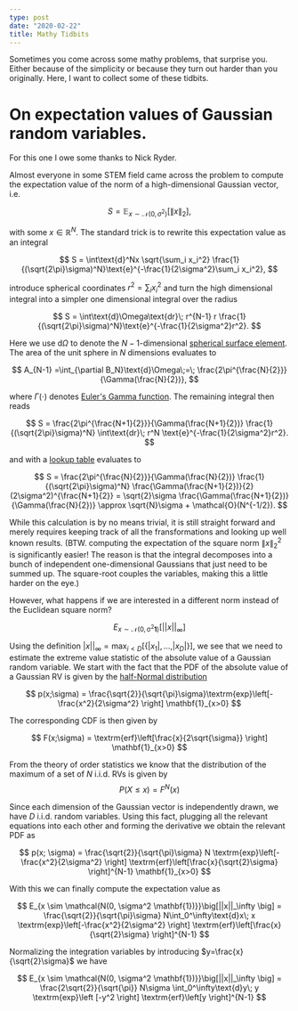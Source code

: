 ```yaml
---
type: post
date: "2020-02-22"
title: Mathy Tidbits
---
```


Sometimes you come across some mathy problems, that surprise you. Either because of the simplicity or because they turn out harder than you originally. Here, I want to collect some of these tidbits.

# On expectation values of Gaussian random variables.
For this one I owe some thanks to Nick Ryder.

Almost everyone in some STEM field came across the problem to compute the expectation value of the norm of a high-dimensional Gaussian vector, i.e.

$$
S = \mathbb{E}_{x\sim \mathcal{N}(0, \sigma^2)}\left[\|x\|_2 \right],
$$

with some $x\in \mathbb{R}^N$. The standard trick is to rewrite this expectation value as an integral

$$
S = \int\text{d}^Nx \sqrt{\sum_i x_i^2} \frac{1}{(\sqrt{2\pi}\sigma)^N}\text{e}^{-\frac{1}{2\sigma^2}\sum_i x_i^2},
$$

introduce spherical coordinates $r^2 = \sum_i x_i^2$ and turn the high dimensional integral into a simpler one dimensional integral over the radius

$$
S = \int\text{d}\Omega\text{dr}\; r^{N-1} r \frac{1}{(\sqrt{2\pi}\sigma)^N}\text{e}^{-\frac{1}{2\sigma^2}r^2}.
$$

Here we use $\text{d}\Omega$ to denote the $N-1$-dimensional [spherical surface element](https://en.wikipedia.org/wiki/N-sphere). The area of the unit sphere in $N$ dimensions evaluates to

$$
A_{N-1} =\int_{\partial B_N}\text{d}\Omega\;=\; \frac{2\pi^{\frac{N}{2}}}{\Gamma(\frac{N}{2})},
$$

where $\Gamma(\cdot)$ denotes [Euler's Gamma function](https://en.wikipedia.org/wiki/Gamma_function). The remaining integral then reads

$$
S = \frac{2\pi^{\frac{N+1}{2}}}{\Gamma(\frac{N+1}{2})} \frac{1}{(\sqrt{2\pi}\sigma)^N} \int\text{dr}\; r^N \text{e}^{-\frac{1}{2\sigma^2}r^2}.
$$

and with a [lookup table](https://en.wikipedia.org/wiki/Gaussian_integral) evaluates to 

$$
S = \frac{2\pi^{\frac{N}{2}}}{\Gamma(\frac{N}{2})} \frac{1}{(\sqrt{2\pi}\sigma)^N} \frac{\Gamma(\frac{N+1}{2})}{2}(2\sigma^2)^{\frac{N+1}{2}} = \sqrt{2}\sigma \frac{\Gamma(\frac{N+1}{2})}{\Gamma(\frac{N}{2})} \approx \sqrt{N}\sigma + \mathcal{O}(N^{-1/2}).
$$

While this calculation is by no means trivial, it is still straight forward and merely requires keeping track of all the fransformations and looking up well known results. (BTW. computing the expectation of the square norm $\|x\|_2^2$ is significantly easier! The reason is that the integral decomposes into a bunch of independent one-dimensional Gaussians that just need to be summed up. The square-root couples the variables, making this a little harder on the eye.)

However, what happens if we are interested in a different norm instead of the Euclidean square norm? 

$$
E_{x \sim \mathcal{N(0, \sigma^2 \mathbf{1})}}\big[||x||_\infty \big]
$$

Using the definition $|x||_\infty = \max_{i<D}\big[\{|x_1|, \dots,|x_D| \}\big]$, we see that we need to estimate the extreme value statistic of the absolute value of a Gaussian random variable. We start with the fact that the PDF of the absolute value of a Gaussian RV is given by the [half-Normal distribution](https://en.wikipedia.org/wiki/Half-normal_distribution)

$$
p(x;\sigma) = \frac{\sqrt{2}}{\sqrt{\pi}\sigma}\textrm{exp}\left[-\frac{x^2}{2\sigma^2} \right] \mathbf{1}_{x>0}
$$

The corresponding CDF is then given by

$$
F(x;\sigma) = \textrm{erf}\left[\frac{x}{2\sqrt{\sigma}} \right] \mathbf{1}_{x>0}
$$

From the theory of order statistics we know that the distribution of the maximum of a set of $N$ i.i.d. RVs is given by
$$
P(X \leq x) = F^N(x)
$$

Since each dimension of the Gaussian vector is independently drawn, we have $D$ i.i.d. random variables. Using this fact, plugging all the relevant equations into each other and forming the derivative we obtain the relevant PDF as

$$
p(x; \sigma) = \frac{\sqrt{2}}{\sqrt{\pi}\sigma} N \textrm{exp}\left[-\frac{x^2}{2\sigma^2} \right] \textrm{erf}\left[\frac{x}{\sqrt{2}\sigma} \right]^{N-1} \mathbf{1}_{x>0}
$$

With this we can finally compute the expectation value as 

$$
E_{x \sim \mathcal{N(0, \sigma^2 \mathbf{1})}}\big[||x||_\infty \big] = \frac{\sqrt{2}}{\sqrt{\pi}\sigma} N\int_0^\infty\text{d}x\; x \textrm{exp}\left[-\frac{x^2}{2\sigma^2} \right] \textrm{erf}\left[\frac{x}{\sqrt{2}\sigma} \right]^{N-1}
$$

Normalizing the integration variables by introducing $y=\frac{x}{\sqrt{2}\sigma}$ we have

$$
E_{x \sim \mathcal{N(0, \sigma^2 \mathbf{1})}}\big[||x||_\infty \big] = \frac{2\sqrt{2}}{\sqrt{\pi}} N\sigma \int_0^\infty\text{d}y\; y \textrm{exp}\left [-y^2 \right] \textrm{erf}\left[y \right]^{N-1}
$$